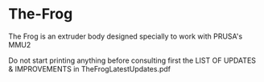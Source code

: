 # The-Frog
The Frog is an extruder body designed specially to work with PRUSA's MMU2

Do not start printing anything before consulting first 
the LIST OF UPDATES & IMPROVEMENTS in TheFrogLatestUpdates.pdf
